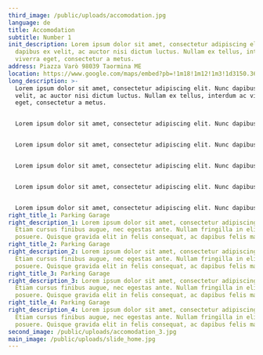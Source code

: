 ```yaml
---
third_image: /public/uploads/accomodation.jpg
language: de
title: Accomodation
subtitle: Number 1
init_description: Lorem ipsum dolor sit amet, consectetur adipiscing elit. Nunc
  dapibus ex velit, ac auctor nisi dictum luctus. Nullam ex tellus, interdum ac
  viverra eget, consectetur a metus.
address: Piazza Varò 98039 Taormina ME
location: https://www.google.com/maps/embed?pb=!1m18!1m12!1m3!1d3150.369585080524!2d15.282543015414682!3d37.85164187974546!2m3!1f0!2f0!3f0!3m2!1i1024!2i768!4f13.1!3m3!1m2!1s0x131411a39251c7f9%3A0x2654f47409ca387a!2sPiazza%20Var%C3%B2%2C%2098039%20Taormina%20ME!5e0!3m2!1sen!2sit!4v1580329882609!5m2!1sen!2sit
long_description: >-
  Lorem ipsum dolor sit amet, consectetur adipiscing elit. Nunc dapibus ex
  velit, ac auctor nisi dictum luctus. Nullam ex tellus, interdum ac viverra
  eget, consectetur a metus.


  Lorem ipsum dolor sit amet, consectetur adipiscing elit. Nunc dapibus ex velit, ac auctor nisi dictum luctus. Nullam ex tellus, interdum ac viverra eget, consectetur a metus.


  Lorem ipsum dolor sit amet, consectetur adipiscing elit. Nunc dapibus ex velit, ac auctor nisi dictum luctus. Nullam ex tellus, interdum ac viverra eget, consectetur a metus.


  Lorem ipsum dolor sit amet, consectetur adipiscing elit. Nunc dapibus ex velit, ac auctor nisi dictum luctus. Nullam ex tellus, interdum ac viverra eget, consectetur a metus.


  Lorem ipsum dolor sit amet, consectetur adipiscing elit. Nunc dapibus ex velit, ac auctor nisi dictum luctus. Nullam ex tellus, interdum ac viverra eget, consectetur a metus.Lorem ipsum dolor sit amet, consectetur adipiscing elit. Nunc dapibus ex velit, ac auctor nisi dictum luctus. Nullam ex tellus, interdum ac viverra eget, consectetur a metus.Lorem ipsum dolor sit amet, consectetur adipiscing elit. Nunc dapibus ex velit, ac auctor nisi dictum luctus. Nullam ex tellus, interdum ac viverra eget, consectetur a metus.


  Lorem ipsum dolor sit amet, consectetur adipiscing elit. Nunc dapibus ex velit, ac auctor nisi dictum luctus. Nullam ex tellus, interdum ac viverra eget, consectetur a metus.Lorem ipsum dolor sit amet, consectetur adipiscing elit. Nunc dapibus ex velit, ac auctor nisi dictum luctus. Nullam ex tellus, interdum ac viverra eget, consectetur a metus.Lorem ipsum dolor sit amet, consectetur adipiscing elit. Nunc dapibus ex velit, ac auctor nisi dictum luctus. Nullam ex tellus, interdum ac viverra eget, consectetur a metus.
right_title_1: Parking Garage
right_description_1: Lorem ipsum dolor sit amet, consectetur adipiscing elit.
  Etiam cursus finibus augue, nec egestas ante. Nullam fringilla in elit sed
  posuere. Quisque gravida elit in felis consequat, ac dapibus felis maximus.
right_title_2: Parking Garage
right_description_2: Lorem ipsum dolor sit amet, consectetur adipiscing elit.
  Etiam cursus finibus augue, nec egestas ante. Nullam fringilla in elit sed
  posuere. Quisque gravida elit in felis consequat, ac dapibus felis maximus.
right_title_3: Parking Garage
right_description_3: Lorem ipsum dolor sit amet, consectetur adipiscing elit.
  Etiam cursus finibus augue, nec egestas ante. Nullam fringilla in elit sed
  posuere. Quisque gravida elit in felis consequat, ac dapibus felis maximus.
right_title_4: Parking Garage
right_description_4: Lorem ipsum dolor sit amet, consectetur adipiscing elit.
  Etiam cursus finibus augue, nec egestas ante. Nullam fringilla in elit sed
  posuere. Quisque gravida elit in felis consequat, ac dapibus felis maximus.
second_image: /public/uploads/accomodation_3.jpg
main_image: /public/uploads/slide_home.jpg
---
```


